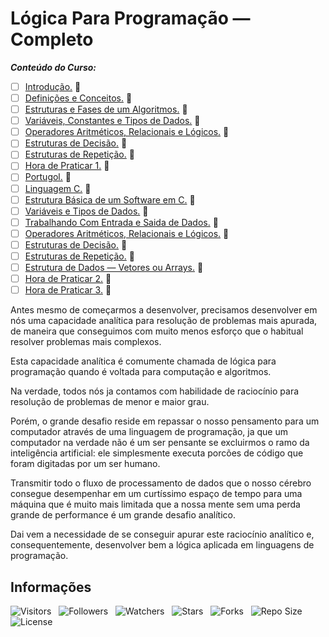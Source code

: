 <!-- Título -->
# Lógica Para Programação — Completo

***Conteúdo do Curso:***

* [ ] [Introdução.](https://github.com/Devsgeeknerd/mod-int-log-par-pro-com-bas) :construction:
* [ ] [Definições e Conceitos.](https://github.com/Devsgeeknerd/mod-def-con-log-par-pro-com-bas) :construction:
* [ ] [Estruturas e Fases de um Algoritmos.](https://github.com/Devsgeeknerd/mod-est-fas-alg-log-par-pro-com-bas) :construction:
* [ ] [Variáveis, Constantes e Tipos de Dados.](https://github.com/Devsgeeknerd/mod-var-con-tip-dad-log-par-pro-com-bas) :construction:
* [ ] [Operadores Aritméticos, Relacionais e Lógicos.](https://github.com/Devsgeeknerd/mod-ope-ari-rel-log-log-par-pro-com-bas) :construction:
* [ ] [Estruturas de Decisão.](https://github.com/Devsgeeknerd/mod-est-dec-log-par-pro-com-bas) :construction:
* [ ] [Estruturas de Repetição.](https://github.com/Devsgeeknerd/mod-est-rep-log-par-pro-com-bas) :construction:
* [ ] [Hora de Praticar 1.](https://github.com/Devsgeeknerd/mod-hor-pra-1-log-par-pro-com-bas) :construction:
* [ ] [Portugol.](https://github.com/Devsgeeknerd/mod-por-log-par-pro-com-bas) :construction:
* [ ] [Linguagem C.](https://github.com/Devsgeeknerd/mod-lin-c-log-par-pro-com-bas) :construction:
* [ ] [Estrutura Básica de um Software em C.](https://github.com/Devsgeeknerd/mod-est-bas-sof-c-log-par-pro-com-bas) :construction:
* [ ] [Variáveis e Tipos de Dados.](https://github.com/Devsgeeknerd/mod-var-tip-dad-log-par-pro-com-bas) :construction:
* [ ] [Trabalhando Com Entrada e Saida de Dados.](https://github.com/Devsgeeknerd/mod-tra-ent-sai-dad-log-par-pro-com-bas) :construction:
* [ ] [Operadores Aritméticos, Relacionais e Lógicos.](https://github.com/Devsgeeknerd/mod-ope-ari-rel-log-log-par-pro-com-bas) :construction:
* [ ] [Estruturas de Decisão.](https://github.com/Devsgeeknerd/mod-est-dec-log-par-pro-bas) :construction:
* [ ] [Estruturas de Repetição.](https://github.com/Devsgeeknerd/mod-est-rep-log-par-pro-com-bas) :construction:
* [ ] [Estrutura de Dados — Vetores ou Arrays.](https://github.com/Devsgeeknerd/mod-est-dad-vet-arr-log-par-pro-com-bas) :construction:
* [ ] [Hora de Praticar 2.](https://github.com/Devsgeeknerd/mod-hor-pra-2-log-par-pro-com-bas) :construction:
* [ ] [Hora de Praticar 3.](https://github.com/Devsgeeknerd/mod-hor-pra-3-log-par-pro-com-bas) :construction:

Antes mesmo de começarmos a desenvolver, precisamos desenvolver em nós uma capacidade analítica para resolução de problemas mais apurada, de maneira que conseguimos com muito menos esforço que o habitual resolver problemas mais complexos.

Esta capacidade analítica é comumente chamada de lógica para programação quando é voltada para computação e algoritmos.

Na verdade, todos nós ja contamos com habilidade de raciocínio para resolução de problemas de menor e maior grau.

Porém, o grande desafio reside em repassar o nosso pensamento para um computador através de uma linguagem de programação, ja que um computador na verdade não é um ser pensante se excluirmos o ramo da inteligência artificial: ele simplesmente executa porcões de código que foram digitadas por um ser humano.

Transmitir todo o fluxo de processamento de dados que o nosso cérebro consegue desempenhar em um curtíssimo espaço de tempo para uma máquina que é muito mais limitada que a nossa mente sem uma perda grande de performance é um grande desafio analítico.

Dai vem a necessidade de se conseguir apurar este raciocínio analítico e, consequentemente, desenvolver bem a lógica aplicada em linguagens de programação.

<!-- Informações -->
## Informações

![Visitors](https://api.visitorbadge.io/api/visitors?path=Devsgeeknerd%2Fcur-log-par-pro-com-bas&label=Visitantes&labelColor=%23f9e64f&countColor=%23008000&style=plastic "Total de Visitas")
&nbsp;
![Followers](https://img.shields.io/github/followers/Devsgeeknerd?style=p&label=Seguidores&labelColor=f9e64f&color=008000 "Total de Seguidores")
&nbsp;
![Watchers](https://img.shields.io/github/watchers/Devsgeeknerd/cur-log-par-pro-com-bas?style=p&label=Observadores&labelColor=f9e64f&color=008000 "Total de Observadores")
&nbsp;
![Stars](https://img.shields.io/github/stars/Devsgeeknerd/cur-log-par-pro-com-bas?style=p&label=Estrelas&labelColor=f9e64f&color=008000 "Total de Estrelas")
&nbsp;
![Forks](https://img.shields.io/github/forks/Devsgeeknerd/cur-log-par-pro-com-bas?style=p&label=Bifurcações&labelColor=f9e64f&color=008000 "Total de Bifurcações")
&nbsp;
![Repo Size](https://img.shields.io/github/repo-size/Devsgeeknerd/cur-log-par-pro-com-bas?style=p&label=Tamanho&labelColor=f9e64f&color=008000& "Tamanho do Repositório")
&nbsp;
![License](https://img.shields.io/github/license/Devsgeeknerd/cur-log-par-pro-com-bas?style=p&label=Licença&labelColor=f9e64f&color=008000 "Licença do Repositório")
